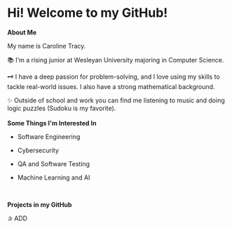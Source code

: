 # Hi! Welcome to my GitHub!

**About Me**

My name is Caroline Tracy. 

📚 I'm a rising junior at Wesleyan University majoring in Computer Science. 

🗝️ I have a deep passion for problem-solving, and I love using my skills to tackle real-world issues. I also have a strong mathematical background.

✨ Outside of school and work you can find me listening to music and doing logic puzzles (Sudoku is my favorite).  
</br>
**Some Things I'm Interested In**

- Software Engineering

- Cybersecurity

- QA and Software Testing

- Machine Learning and AI
</br>

**Projects in my GitHub**

✰ ADD
